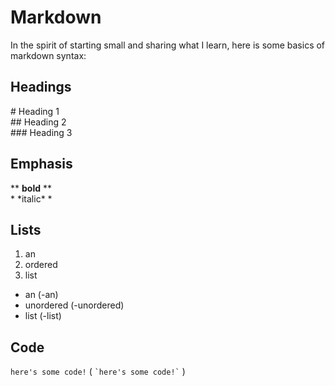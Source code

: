 # Markdown

In the spirit of starting small and sharing what I learn, here is some basics of markdown syntax:

## Headings

\# Heading 1\
\#\# Heading 2\
\#\#\# Heading 3

## Emphasis

\** **bold** \*\*\
\* *italic\* \*

## Lists

1. an
2. ordered
3. list

- an (-an)
- unordered (-unordered)
- list (-list)

## Code

`here's some code!`
( `` `here's some code!` `` )

